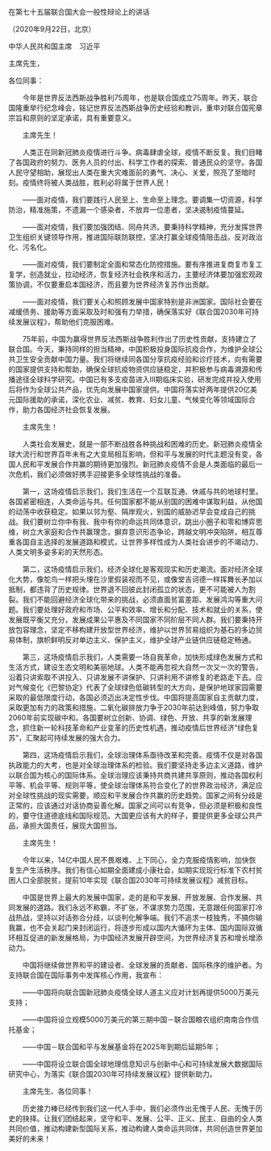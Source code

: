 在第七十五届联合国大会一般性辩论上的讲话

（2020年9月22日，北京）

中华人民共和国主席　习近平

主席先生，

各位同事：

　　今年是世界反法西斯战争胜利75周年，也是联合国成立75周年。昨天，联合国隆重举行纪念峰会，铭记世界反法西斯战争历史经验和教训，重申对联合国宪章宗旨和原则的坚定承诺，具有重要意义。

　　主席先生！

　　人类正在同新冠肺炎疫情进行斗争。病毒肆虐全球，疫情不断反复。我们目睹了各国政府的努力、医务人员的付出、科学工作者的探索、普通民众的坚守。各国人民守望相助，展现出人类在重大灾难面前的勇气、决心、关爱，照亮了至暗时刻。疫情终将被人类战胜，胜利必将属于世界人民！

　　——面对疫情，我们要践行人民至上、生命至上理念。要调集一切资源，科学防治，精准施策，不遗漏一个感染者，不放弃一位患者，坚决遏制疫情蔓延。

　　——面对疫情，我们要加强团结、同舟共济。要秉持科学精神，充分发挥世界卫生组织关键领导作用，推进国际联防联控，坚决打赢全球疫情阻击战，反对政治化、污名化。

　　——面对疫情，我们要制定全面和常态化防控措施。要有序推进复商复市复工复学，创造就业，拉动经济，恢复经济社会秩序和活力，主要经济体要加强宏观政策协调，不仅要重启本国经济，而且要为世界经济复苏作出贡献。

　　——面对疫情，我们要关心和照顾发展中国家特别是非洲国家。国际社会要在减缓债务、援助等方面采取及时和强有力举措，确保落实好《联合国2030年可持续发展议程》，帮助他们克服困难。

　　75年前，中国为赢得世界反法西斯战争胜利作出了历史性贡献，支持建立了联合国。今天，秉持同样的担当精神，中国积极投身国际抗疫合作，为维护全球公共卫生安全贡献中国力量。我们将继续同各国分享抗疫经验和诊疗技术，向有需要的国家提供支持和帮助，确保全球抗疫物资供应链稳定，并积极参与病毒溯源和传播途径全球科学研究。中国已有多支疫苗进入Ⅲ期临床实验，研发完成并投入使用后将作为全球公共产品，优先向发展中国家提供。中国将落实好两年提供20亿美元国际援助的承诺，深化农业、减贫、教育、妇女儿童、气候变化等领域国际合作，助力各国经济社会恢复发展。

　　主席先生！

　　人类社会发展史，就是一部不断战胜各种挑战和困难的历史。新冠肺炎疫情全球大流行和世界百年未有之大变局相互影响，但和平与发展的时代主题没有变，各国人民和平发展合作共赢的期待更加强烈。新冠肺炎疫情不会是人类面临的最后一次危机，我们必须做好携手迎接更多全球性挑战的准备。

　　第一，这场疫情启示我们，我们生活在一个互联互通、休戚与共的地球村里。各国紧密相连，人类命运与共。任何国家都不能从别国的困难中谋取利益，从他国的动荡中收获稳定。如果以邻为壑、隔岸观火，别国的威胁迟早会变成自己的挑战。我们要树立你中有我、我中有你的命运共同体意识，跳出小圈子和零和博弈思维，树立大家庭和合作共赢理念，摒弃意识形态争论，跨越文明冲突陷阱，相互尊重各国自主选择的发展道路和模式，让世界多样性成为人类社会进步的不竭动力、人类文明多姿多彩的天然形态。

　　第二，这场疫情启示我们，经济全球化是客观现实和历史潮流。面对经济全球化大势，像鸵鸟一样把头埋在沙里假装视而不见，或像堂吉诃德一样挥舞长矛加以抵制，都违背了历史规律。世界退不回彼此封闭孤立的状态，更不可能被人为割裂。我们不能回避经济全球化带来的挑战，必须直面贫富差距、发展鸿沟等重大问题。我们要处理好政府和市场、公平和效率、增长和分配、技术和就业的关系，使发展既平衡又充分，发展成果公平惠及不同国家不同阶层不同人群。我们要秉持开放包容理念，坚定不移构建开放型世界经济，维护以世界贸易组织为基石的多边贸易体制，旗帜鲜明反对单边主义、保护主义，维护全球产业链供应链稳定畅通。

　　第三，这场疫情启示我们，人类需要一场自我革命，加快形成绿色发展方式和生活方式，建设生态文明和美丽地球。人类不能再忽视大自然一次又一次的警告，沿着只讲索取不讲投入、只讲发展不讲保护、只讲利用不讲修复的老路走下去。应对气候变化《巴黎协定》代表了全球绿色低碳转型的大方向，是保护地球家园需要采取的最低限度行动，各国必须迈出决定性步伐。中国将提高国家自主贡献力度，采取更加有力的政策和措施，二氧化碳排放力争于2030年前达到峰值，努力争取2060年前实现碳中和。各国要树立创新、协调、绿色、开放、共享的新发展理念，抓住新一轮科技革命和产业变革的历史性机遇，推动疫情后世界经济“绿色复苏”，汇聚起可持续发展的强大合力。

　　第四，这场疫情启示我们，全球治理体系亟待改革和完善。疫情不仅是对各国执政能力的大考，也是对全球治理体系的检验。我们要坚持走多边主义道路，维护以联合国为核心的国际体系。全球治理应该秉持共商共建共享原则，推动各国权利平等、机会平等、规则平等，使全球治理体系符合变化了的世界政治经济，满足应对全球性挑战的现实需要，顺应和平发展合作共赢的历史趋势。国家之间有分歧是正常的，应该通过对话协商妥善化解。国家之间可以有竞争，但必须是积极和良性的，要守住道德底线和国际规范。大国更应该有大的样子，要提供更多全球公共产品，承担大国责任，展现大国担当。

　　主席先生！

　　今年以来，14亿中国人民不畏艰难、上下同心，全力克服疫情影响，加快恢复生产生活秩序。我们有信心如期全面建成小康社会，如期实现现行标准下农村贫困人口全部脱贫，提前10年实现《联合国2030年可持续发展议程》减贫目标。

　　中国是世界上最大的发展中国家，走的是和平发展、开放发展、合作发展、共同发展的道路。我们永远不称霸，不扩张，不谋求势力范围，无意跟任何国家打冷战热战，坚持以对话弥合分歧，以谈判化解争端。我们不追求一枝独秀，不搞你输我赢，也不会关起门来封闭运行，将逐步形成以国内大循环为主体、国内国际双循环相互促进的新发展格局，为中国经济发展开辟空间，为世界经济复苏和增长增添动力。

　　中国将继续做世界和平的建设者、全球发展的贡献者、国际秩序的维护者。为支持联合国在国际事务中发挥核心作用，我宣布：

　　——中国将向联合国新冠肺炎疫情全球人道主义应对计划再提供5000万美元支持；

　　——中国将设立规模5000万美元的第三期中国－联合国粮农组织南南合作信托基金；

　　——中国－联合国和平与发展基金将在2025年到期后延期5年；

　　——中国将设立联合国全球地理信息知识与创新中心和可持续发展大数据国际研究中心，为落实《联合国2030年可持续发展议程》提供新助力。

　　主席先生、各位同事！

　　历史接力棒已经传到我们这一代人手中，我们必须作出无愧于人民、无愧于历史的抉择。让我们团结起来，坚守和平、发展、公平、正义、民主、自由的全人类共同价值，推动构建新型国际关系，推动构建人类命运共同体，共同创造世界更加美好的未来！